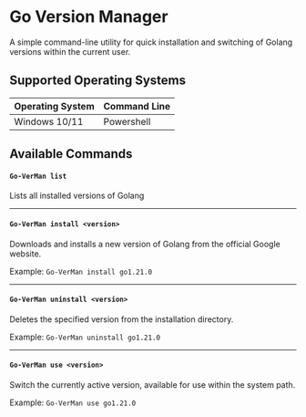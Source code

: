 # Go Version Manager
A simple command-line utility for quick installation and switching of Golang versions within the current user.

## Supported Operating Systems
| Operating System | Command Line |
| ---------------- | ------------ |
| Windows 10/11    | Powershell   |

## Available Commands
#### `Go-VerMan list`
Lists all installed versions of Golang

---
#### `Go-VerMan install <version>`
Downloads and installs a new version of Golang from the official Google website.

Example:
`Go-VerMan install go1.21.0`

---
#### `Go-VerMan uninstall <version>`
Deletes the specified version from the installation directory.

Example:
`Go-VerMan uninstall go1.21.0`

---
#### `Go-VerMan use <version>`
Switch the currently active version, available for use within the system path.

Example:
`Go-VerMan use go1.21.0`